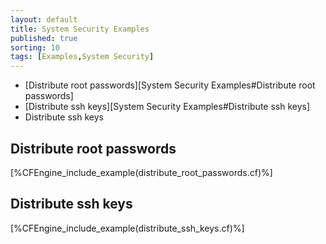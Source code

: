 ```yaml
---
layout: default
title: System Security Examples 
published: true
sorting: 10
tags: [Examples,System Security]
---
```


* [Distribute root passwords][System Security Examples#Distribute root passwords]
* [Distribute ssh keys][System Security Examples#Distribute ssh keys]
* Distribute ssh keys

## Distribute root passwords	
  

[%CFEngine_include_example(distribute_root_passwords.cf)%]

## Distribute ssh keys

[%CFEngine_include_example(distribute_ssh_keys.cf)%]
